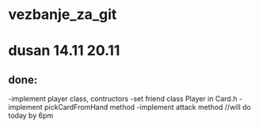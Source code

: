 # vezbanje_za_git

# dusan 14.11 20.11

 ## done:
  -implement player class, contructors
  -set friend class Player in Card.h
  -implement pickCardFromHand method 
  -implement attack method //will do today by 6pm
  
 
